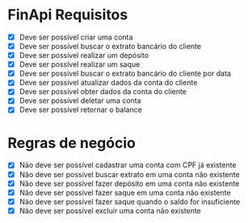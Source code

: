 # FinApi Requisitos

- [x] Deve ser possível criar uma conta  
- [x] Deve ser possível buscar o extrato bancário do cliente  
- [x] Deve ser possível realizar um depósito  
- [x] Deve ser possível realizar um saque  
- [x] Deve ser possível buscar o extrato bancário do cliente por data   
- [x] Deve ser possível atualizar dados da conta do cliente  
- [x] Deve ser possível obter dados da conta do cliente  
- [x] Deve ser possível deletar uma conta
- [x] Deve ser possível retornar o balance

#  

# Regras de negócio  
- [x] Não deve ser possível cadastrar uma conta com CPF já existente  
- [x] Não deve ser possível buscar extrato em uma conta não existente  
- [x] Não deve ser possível fazer depósito em uma conta não existente  
- [x] Não deve ser possível fazer saque em uma conta não existente  
- [x] Não deve ser possível fazer saque quando o saldo for insuficiente  
- [x] Não deve ser possível excluir uma conta não existente  